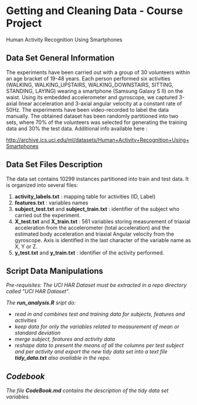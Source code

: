 Getting and Cleaning Data - Course Project
==========================================
Human Activity Recognition Using Smartphones

Data Set General Information
-----------------------------
The experiments have been carried out with a group of 30 volunteers within an age bracket of 19-48 years. Each person performed six activities (WALKING, WALKING_UPSTAIRS, WALKING_DOWNSTAIRS, SITTING, STANDING, LAYING) wearing a smartphone (Samsung Galaxy S II) on the waist. Using its embedded accelerometer and gyroscope, we captured 3-axial linear acceleration and 3-axial angular velocity at a constant rate of 50Hz. The experiments have been video-recorded to label the data manually. The obtained dataset has been randomly partitioned into two sets, where 70% of the volunteers was selected for generating the training data and 30% the test data. Additional info available here :

http://archive.ics.uci.edu/ml/datasets/Human+Activity+Recognition+Using+Smartphones

Data Set Files Description
--------------------------
The data set contains 10299 instances partitioned into train and test data. It is organized into several files:

1. <b>activity_labels.txt</b> : mapping table for activities (ID, Label)
2. <b>features.txt</b> :  variables names 
3. <b>subject_test.txt</b> and <b>subject_train.txt</b> : identifier of the subject who carried out the experiment.
4. <b>X_test.txt</b> and <b>X_train.txt</b> : 561 variables storing measurement of triaxial acceleration from the accelerometer (total acceleration) and the estimated body acceleration and triaxial Angular velocity from the gyroscope. Axis is identified in the last character of the variable name as X, Y or Z.
5. <b>y_test.txt</b> and <b>y_train.txt</b> : identifier of the activity performed.


Script Data Manipulations
--------------------------------------
<i>Pre-requisites: 
The UCI HAR Dataset must be extracted in a repo directory called "UCI HAR Dataset".<i>

The <b>run_analysis.R</b> sript do:
- read in and combines test and training data for subjects, features and activities
- keep data for only the variables related to  measurement of mean or standard deviation
- merge subject, features and activity data
- reshape data to present the means of all the columns per test subject and per activity and export the new tidy data set into a text file <b>tidy_data.txt</b> also available in the repo.


Codebook
--------
The file <b>CodeBook.md</b> contains the description of the tidy data set variables.

